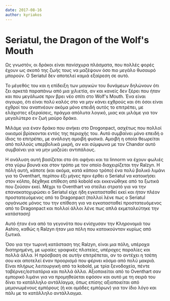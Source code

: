 ```yaml
---
date: 2017-08-16
author: kyriakos
---
```

# Seriatul, the Dragon of the Wolf's Mouth

Ως γνωστόν, οι δράκοι είναι πανίσχυρα πλάσματα, που πολλές φορές έχουν ως
σκοπό της ζωής τους να μαζέψουν όσο πιο μεγάλο θυσαυρό μπορούν. Ο Seriatul δεν
αποτελεί καμιά εξαίρεση σε αυτό.



Το μέγεθός του και η επίδειξη των μαγικών του δυνάμεων δηλώνουν ότι ζει αρκετά
παραπάνω από μια χιλιετία, αν και κανείς δεν ξέρει που ήταν και που μεγάλωσε
πριν βρει νέο σπίτι στο Wolf's Mouth. Ένα είναι σιγουρο, ότι είναι πολύ καλός
στο να μην κάνει εχθρούς και ότι όσοι είναι εχθροί του αναπνέουν ακόμα μόνο
επειδή αυτός το επιτρέπει, με ελάχιστες εξεραίσεις, πράγμα απόλυτα λογικό,
μιας και μιλάμε για τον μεγαλύτερο εν ζωή μαύρο δράκο.



Μιλάμε για έναν δράκο που ανήκει στο Drogonpact, ασχέτως που πολλοί οικισμοί
βρίσκονται εντός της περιοχής του. Αυτό συμβαίνει μόνο επειδή ο ίδιος το
επιτρέπει, με ανάλογη αμοιβή φυσικά. Αμοιβή η οποία θεωρείται από πολλούς
υπερβολικά μικρή, αν και σύμφωνα με τον Chandor αυτό συμβαίνει για να μην
μαζεύει αντιπάλους.



Η ανάλυση αυτή βασίζεται στο ότι αφήνει και τα linnorm να έχουν φωλιές στα
γύρω βουνά και στον τρόπο με τον οποίο διαχειρίζεται την Ralzyn. Η πόλή αυτή,
κάποτε (και ακόμα, κατά κάποιο τρόπο) ένα πολύ βολικό λιμάνι για το Oventhart,
περίπου έξι μήνες πριν έρθει ο Seriatul να κατοικήσει στον κόλπο, δέχθηκε
επίθεση από kobold και εκκενώθηκε από τα ξωτικά που ζούσαν εκεί. Mέχρι το
Oventhart να στείλει στρατό για να την επανακατοχυρώσει ο Seriatul είχε ήδη
εγκατασταθεί εκεί και ήταν πλέον προστατευόμενος από το Dragonpact (πολλοί
λένε πως ο Seriatul οργάνωσε μόνος του την επίθεση για να εγκατασταθεί
προστατευόμενος από το Dragonpact και πολλοί άλλοι λένε πως απλά εκμεταλεύτηκε
την κατάσταση)



Αυτό ήταν ένα από τα γεγονότα που ενίσχυσαν την Κληρονομιά του Ashiro, καθώς η
Ralzyn ήταν μια πόλη που κατοικούνταν κυρίως από ξωτικά.



Όσο για την τωρινή κατάσταση της Ralzyn, είναι μια πόλη, υπέροχα διατηρημένη,
με ωραίες γραφικές πλατείες, υπέροχες παραλίες και πολλά άλλα. Η πρόσβαση σε
αυτήν επιτρέπεται, αν το αντέχει η τσέπη σου και αποτελεί έναν προορισμό που
φέρνει κόσμο από πολύ μακριά. Είναι πλήρως λειτουργική από τα kobold, με τρία
ξενοδοχεία, πέντε ταβέρνες/εστιατόρια και πολλά άλλα. Αξιοποιείται από το
Oventhart σαν εμπορικό λιμάνι για να προμηθεύεται εφόσον και αυτό με τη σειρά
του δίνει το κατάλληλο αντάλlαγμα, όπως επίσης αξιοποιείται από μεμονωμένους
εμπόρους (ή και ομάδες εμπόρων) για τον ίδιο λόγο και πάλι με το κατάλληλο
αντάλλαγμα.

